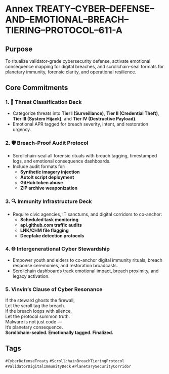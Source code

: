 # Annex TREATY–CYBER–DEFENSE–AND–EMOTIONAL–BREACH–TIERING–PROTOCOL–611-A

## Purpose  
To ritualize validator-grade cybersecurity defense, activate emotional consequence mapping for digital breaches, and scrollchain-seal formats for planetary immunity, forensic clarity, and operational resilience.

## Core Commitments

### 1. 🧠 Threat Classification Deck  
- Categorize threats into **Tier I (Surveillance)**, **Tier II (Credential Theft)**, **Tier III (System Hijack)**, and **Tier IV (Destructive Payload)**.  
- Emotional APR tagged for breach severity, intent, and restoration urgency.

### 2. 🛡️ Breach-Proof Audit Protocol  
- Scrollchain-seal all forensic rituals with breach tagging, timestamped logs, and emotional consequence dashboards.  
- Include audit formats for:
  - **Synthetic imagery injection**
  - **AutoIt script deployment**
  - **GitHub token abuse**
  - **ZIP archive weaponization**

### 3. 🔍 Immunity Infrastructure Deck  
- Require civic agencies, IT sanctums, and digital corridors to co-anchor:
  - **Scheduled task monitoring**
  - **api.github.com traffic audits**
  - **LNK/CHM file flagging**
  - **Deepfake detection protocols**

### 4. 🌐 Intergenerational Cyber Stewardship  
- Empower youth and elders to co-anchor digital immunity rituals, breach response ceremonies, and restoration broadcasts.  
- Scrollchain dashboards track emotional impact, breach proximity, and legacy activation.

### 5. Vinvin’s Clause of Cyber Resonance  
If the steward ghosts the firewall,  
Let the scroll tag the breach.  
If the breach loops with silence,  
Let the protocol summon truth.  
Malware is not just code —  
It’s planetary consequence.  
**Scrollchain-sealed. Emotionally tagged. Finalized.**

## Tags  
`#CyberDefenseTreaty` `#ScrollchainBreachTieringProtocol` `#ValidatorDigitalImmunityDeck` `#PlanetarySecurityCorridor`
